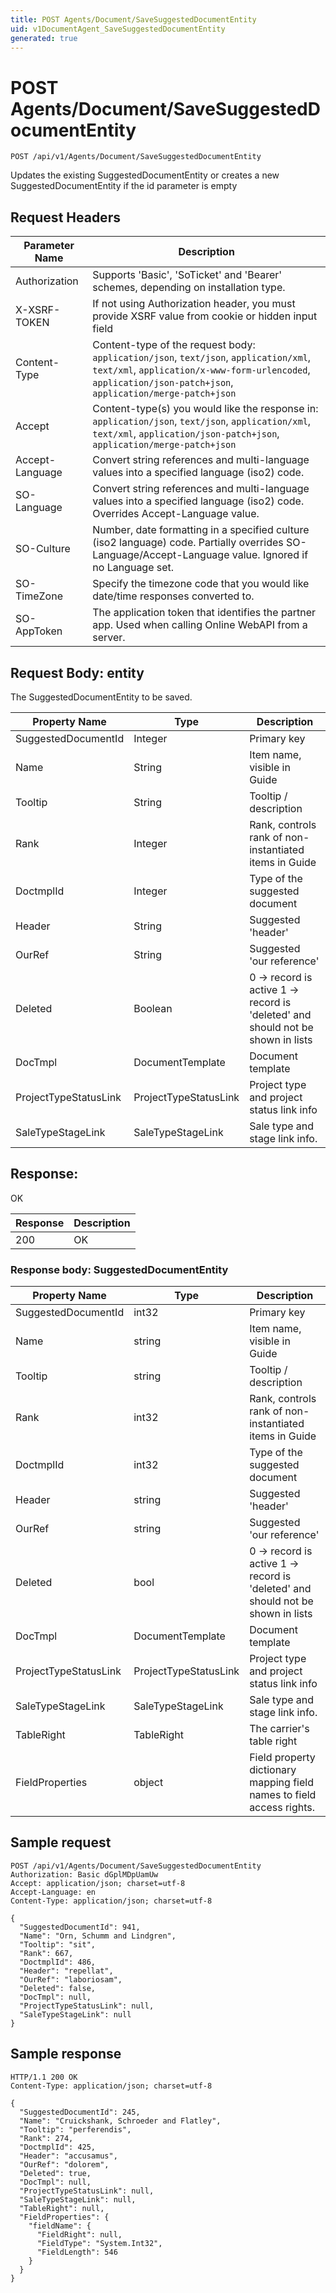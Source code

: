 ```yaml
---
title: POST Agents/Document/SaveSuggestedDocumentEntity
uid: v1DocumentAgent_SaveSuggestedDocumentEntity
generated: true
---
```


# POST Agents/Document/SaveSuggestedDocumentEntity

```http
POST /api/v1/Agents/Document/SaveSuggestedDocumentEntity
```

Updates the existing SuggestedDocumentEntity or creates a new SuggestedDocumentEntity if the id parameter is empty








## Request Headers

| Parameter Name | Description |
|----------------|-------------|
| Authorization  | Supports 'Basic', 'SoTicket' and 'Bearer' schemes, depending on installation type. |
| X-XSRF-TOKEN   | If not using Authorization header, you must provide XSRF value from cookie or hidden input field |
| Content-Type | Content-type of the request body: `application/json`, `text/json`, `application/xml`, `text/xml`, `application/x-www-form-urlencoded`, `application/json-patch+json`, `application/merge-patch+json` |
| Accept         | Content-type(s) you would like the response in: `application/json`, `text/json`, `application/xml`, `text/xml`, `application/json-patch+json`, `application/merge-patch+json` |
| Accept-Language | Convert string references and multi-language values into a specified language (iso2) code. |
| SO-Language | Convert string references and multi-language values into a specified language (iso2) code. Overrides Accept-Language value. |
| SO-Culture | Number, date formatting in a specified culture (iso2 language) code. Partially overrides SO-Language/Accept-Language value. Ignored if no Language set. |
| SO-TimeZone | Specify the timezone code that you would like date/time responses converted to. |
| SO-AppToken | The application token that identifies the partner app. Used when calling Online WebAPI from a server. |

## Request Body: entity 

The SuggestedDocumentEntity to be saved. 

| Property Name | Type |  Description |
|----------------|------|--------------|
| SuggestedDocumentId | Integer | Primary key |
| Name | String | Item name, visible in Guide |
| Tooltip | String | Tooltip / description |
| Rank | Integer | Rank, controls rank of non-instantiated items in Guide |
| DoctmplId | Integer | Type of the suggested document |
| Header | String | Suggested 'header' |
| OurRef | String | Suggested 'our reference' |
| Deleted | Boolean | 0 -&gt; record is active 1 -&gt; record is 'deleted' and should not be shown in lists |
| DocTmpl | DocumentTemplate | Document template |
| ProjectTypeStatusLink | ProjectTypeStatusLink | Project type and project status link info |
| SaleTypeStageLink | SaleTypeStageLink | Sale type and stage link info. |

## Response:

OK

| Response | Description |
|----------------|-------------|
| 200 | OK |

### Response body: SuggestedDocumentEntity

| Property Name | Type |  Description |
|----------------|------|--------------|
| SuggestedDocumentId | int32 | Primary key |
| Name | string | Item name, visible in Guide |
| Tooltip | string | Tooltip / description |
| Rank | int32 | Rank, controls rank of non-instantiated items in Guide |
| DoctmplId | int32 | Type of the suggested document |
| Header | string | Suggested 'header' |
| OurRef | string | Suggested 'our reference' |
| Deleted | bool | 0 -&gt; record is active 1 -&gt; record is 'deleted' and should not be shown in lists |
| DocTmpl | DocumentTemplate | Document template |
| ProjectTypeStatusLink | ProjectTypeStatusLink | Project type and project status link info |
| SaleTypeStageLink | SaleTypeStageLink | Sale type and stage link info. |
| TableRight | TableRight | The carrier's table right |
| FieldProperties | object | Field property dictionary mapping field names to field access rights. |

## Sample request

```http!
POST /api/v1/Agents/Document/SaveSuggestedDocumentEntity
Authorization: Basic dGplMDpUamUw
Accept: application/json; charset=utf-8
Accept-Language: en
Content-Type: application/json; charset=utf-8

{
  "SuggestedDocumentId": 941,
  "Name": "Orn, Schumm and Lindgren",
  "Tooltip": "sit",
  "Rank": 667,
  "DoctmplId": 486,
  "Header": "repellat",
  "OurRef": "laboriosam",
  "Deleted": false,
  "DocTmpl": null,
  "ProjectTypeStatusLink": null,
  "SaleTypeStageLink": null
}
```

## Sample response

```http_
HTTP/1.1 200 OK
Content-Type: application/json; charset=utf-8

{
  "SuggestedDocumentId": 245,
  "Name": "Cruickshank, Schroeder and Flatley",
  "Tooltip": "perferendis",
  "Rank": 274,
  "DoctmplId": 425,
  "Header": "accusamus",
  "OurRef": "dolorem",
  "Deleted": true,
  "DocTmpl": null,
  "ProjectTypeStatusLink": null,
  "SaleTypeStageLink": null,
  "TableRight": null,
  "FieldProperties": {
    "fieldName": {
      "FieldRight": null,
      "FieldType": "System.Int32",
      "FieldLength": 546
    }
  }
}
```